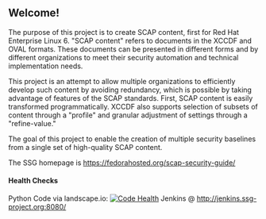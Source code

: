 ## Welcome!
The purpose of this project is to create SCAP content, first for 
Red Hat Enterprise Linux 6.  "SCAP content" refers to documents 
in the XCCDF and OVAL formats.  These documents can be presented
in different forms and by different organizations to meet their
security automation and technical implementation needs.  

This project is an attempt to allow multiple organizations to 
efficiently develop such content by avoiding redundancy, which is 
possible by taking advantage of features of the SCAP standards. First, 
SCAP content is easily transformed programmatically. XCCDF also supports
selection of subsets of content through a "profile" and granular adjustment 
of settings through a "refine-value."  

The goal of this project to enable the creation of multiple security 
baselines from a single set of high-quality SCAP content.

The SSG homepage is https://fedorahosted.org/scap-security-guide/

#### Health Checks
Python Code via landscape.io: [![Code Health](https://landscape.io/github/OpenSCAP/scap-security-guide/master/landscape.png)](https://landscape.io/github/OpenSCAP/scap-security-guide/master)
Jenkins @ http://jenkins.ssg-project.org:8080/
